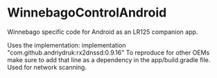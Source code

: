 # WinnebagoControlAndroid

Winnebago specific code for Android as an LR125 companion app. 

Uses the implementation: implementation "com.github.andriydruk:rx2dnssd:0.9.16"
To reproduce for other OEMs make sure to add that line as a dependency in the app/build.gradle file. Used for network scanning.
  
